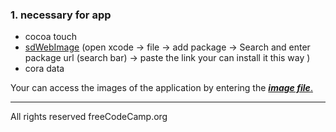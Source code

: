 ### 1. necessary for app 
- cocoa touch
- [sdWebImage](https://github.com/SDWebImage/SDWebImage) (open xcode -> file -> add package -> Search and enter package url (search bar) -> paste the link  your can install it this way )
- cora data


Your can access the images of the application by entering the [**_image file_**.](https://github.com/sygzg/Netflix_clone/tree/main/image)








---
All rights reserved freeCodeCamp.org
